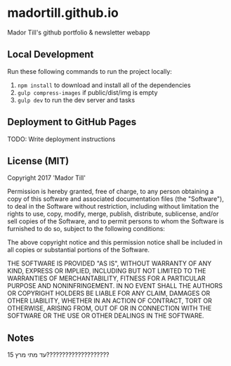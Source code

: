 # madortill.github.io

Mador Till's github portfolio & newsletter webapp

## Local Development

Run these following commands to run the project locally:
1. `npm install` to download and install all of the dependencies
2. `gulp compress-images` if public/dist/img is empty
2. `gulp dev` to run the dev server and tasks

## Deployment to GitHub Pages

TODO: Write deployment instructions

## License (MIT)

Copyright 2017 'Mador Till'

Permission is hereby granted, free of charge, to any person obtaining a copy of this software and associated documentation files (the "Software"), to deal in the Software without restriction, including without limitation the rights to use, copy, modify, merge, publish, distribute, sublicense, and/or sell copies of the Software, and to permit persons to whom the Software is furnished to do so, subject to the following conditions:

The above copyright notice and this permission notice shall be included in all copies or substantial portions of the Software.

THE SOFTWARE IS PROVIDED "AS IS", WITHOUT WARRANTY OF ANY KIND, EXPRESS OR IMPLIED, INCLUDING BUT NOT LIMITED TO THE WARRANTIES OF MERCHANTABILITY, FITNESS FOR A PARTICULAR PURPOSE AND NONINFRINGEMENT. IN NO EVENT SHALL THE AUTHORS OR COPYRIGHT HOLDERS BE LIABLE FOR ANY CLAIM, DAMAGES OR OTHER LIABILITY, WHETHER IN AN ACTION OF CONTRACT, TORT OR OTHERWISE, ARISING FROM, OUT OF OR IN CONNECTION WITH THE SOFTWARE OR THE USE OR OTHER DEALINGS IN THE SOFTWARE.

## Notes 
עד מתי מרץ 15????????????????????